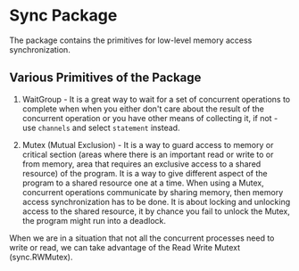 # Sync Package

The package contains the primitives for low-level memory access synchronization.

## Various Primitives of the Package

1. WaitGroup - It is a great way to wait for a set of concurrent operations to complete when when you either don't care about the result of the concurrent operation or you have other means of collecting it, if not - use `channels` and select `statement` instead.

2. Mutex (Mutual Exclusion) - It is a way to guard access to memory or critical section (areas where there is an important read or write to or from memory, area that requires an exclusive access to a shared resource) of the program. It is a way to give different aspect of the program to a shared resource one at a time. When using a Mutex, concurrent operations communicate by sharing memory, then memory access synchronization has to be done. It is about locking and unlocking access to the shared resource, it by chance you fail to unlock the Mutex, the program might run into a deadlock.

When we are in a situation that not all the concurrent processes need to write or read, we can take advantage of the Read Write Mutext (sync.RWMutex).
